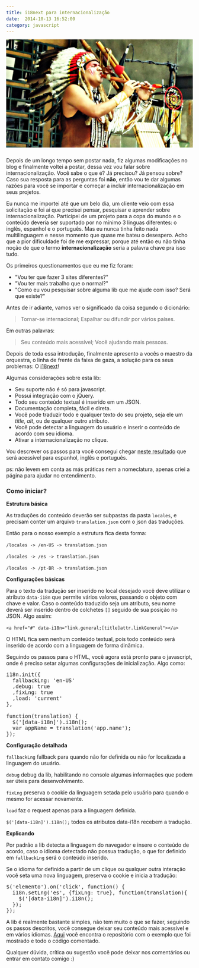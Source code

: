 ```yaml
---
title: i18next para internacionalização
date:  2014-10-13 16:52:00
category: javascript
---
```


![Imagem de pessoas tocando instrumentos diferentes](../images/post-internacionalizacao2.jpg)

<h3 id="internal-title-post" class="internal-title-post"></h3>

Depois de um longo tempo sem postar nada, fiz algumas modificações no blog e finalmente voltei a postar, dessa vez vou falar sobre internacionalização. Você sabe o que é? Já precisou? Já pensou sobre? Caso sua resposta para as perguntas foi **não**, então vou te dar algumas razões para você se importar e começar a incluir internacionalização em seus projetos.

Eu nunca me importei até que um belo dia, um cliente veio com essa solicitação e foi aí que precisei pensar, pesquisar e aprender sobre internacionalização. Participei de um projeto para a copa do mundo e o conteúdo deveria ser suportado por no mínimo 3 linguas diferentes: o inglês, espanhol e o português. Mas eu nunca tinha feito nada multilinguagem e nesse momento que quase me bateu o desespero. Acho que a pior dificuldade foi de me expressar, porque até então eu não tinha noção de que o termo **internacionalização** seria a palavra chave pra isso tudo.

Os primeiros questionamentos que eu me fiz foram:

- "Vou ter que fazer 3 sites diferentes?"
- "Vou ter mais trabalho que o normal?"
- "Como eu vou pesquisar sobre alguma lib que me ajude com isso? Será que existe?"


Antes de ir adiante, vamos ver o significado da coisa segundo o dicionário:

> Tornar-se internacional; Espalhar ou difundir por vários países.

Em outras palavras:

> Seu conteúdo mais acessível; Você ajudando mais pessoas.

Depois de toda essa introdução, finalmente apresento a vocês o maestro da orquestra, o linha de frente da faixa de gaza, a solução para os seus problemas: O [i18next](http://i18next.com/ "Site da lib i18next")!

Algumas considerações sobre esta lib:

- Seu suporte não é só para javascript.
- Possui integração com o jQuery.
- Todo seu conteúdo textual é inserido em um JSON.
- Documentação completa, fácil e direta.
- Você pode traduzir todo e qualquer texto do seu projeto, seja ele um _title_, _alt_, ou de qualquer outro atributo.
- Você pode detectar a linguagem do usuário e inserir o conteúdo de acordo com seu idioma.
- Ativar a internacionalização no clique.

Vou descrever os passos para você consegui chegar [neste resultado](http://thulioph.github.io/i18next-internacionalizacao/ "Resultado final") que será acessível para espanhol, inglês e português.

ps: não levem em conta as más práticas nem a nomeclatura, apenas criei a página para ajudar no entendimento.

### Como iniciar?

**Estrutura básica**

As traduções do conteúdo deverão ser subpastas da pasta `locales`, e precisam conter um arquivo `translation.json` com o json das traduções.

Então para o nosso exemplo a estrutura fica desta forma:

`/locales -> /en-US -> translation.json`

`/locales -> /es -> translation.json`

`/locales -> /pt-BR -> translation.json`

**Configurações básicas**

Para o texto da tradução ser inserido no local desejado você deve utilizar o atributo `data-i18n` que permite vários valores, passando o objeto com chave e valor. Caso o conteúdo traduzido seja um atributo, seu nome deverá ser inserido dentro de colchetes `[]` seguido de sua posição no JSON. Algo assim:

`<a href="#" data-i18n="link.general;[title]attr.linkGeneral"></a>`

O HTML fica sem nenhum conteúdo textual, pois todo conteúdo será inserido de acordo com a linguagem de forma dinâmica.

Seguindo os passos para o HTML, você agora está pronto para o javascript, onde é preciso setar algumas configurações de inicialização. Algo como:

<pre class="lang-javascript">
i18n.init({
  fallbackLng: 'en-US'
  ,debug: true
  ,fixLng: true
  ,load: 'current'
},

function(translation) {
  $('[data-i18n]').i18n();
  var appName = translation('app.name');
});
</pre>

**Configuração detalhada**

`fallbackLng` fallback para quando não for definida ou não for localizada a linguagem do usuário.

`debug` debug da lib, habilitando no console algumas informações que podem ser úteis para desenvolvimento.

`fixLng` preserva o cookie da linguagem setada pelo usuário para quando o mesmo for acessar novamente.

`load` faz o request apenas para a linguagem definida.

`$('[data-i18n]').i18n();` todos os atributos data-i18n recebem a tradução.

**Explicando**

Por padrão a lib detecta a linguagem do navegador e insere o conteúdo de acordo, caso o idioma detectado não possua tradução, o que for definido em `fallbackLng` será o conteúdo inserido.

Se o idioma for definido a partir de um clique ou qualquer outra interação você seta uma nova linguagem, preserva o cookie e inicia a tradução:

<pre class="lang-javascript">
$('elemento').on('click', function() {
  i18n.setLng('es', {fixLng: true}, function(translation){
    $('[data-i18n]').i18n();
  });
});
</pre>

A lib é realmente bastante simples, não tem muito o que se fazer, seguindo os passos descritos, você consegue deixar seu conteúdo mais acessível e em vários idiomas. [Aqui](https://github.com/thulioph/i18next-internacionalizacao/) você encontra o repositório com o exemplo que foi mostrado e todo o código comentado.

Qualquer dúvida, crítica ou sugestão você pode deixar nos comentários ou entrar em contato comigo :)
